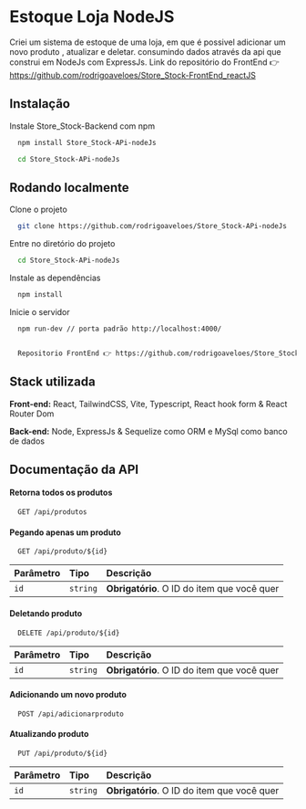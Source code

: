 
# Estoque Loja NodeJS

Criei um sistema de estoque de uma loja, em que é possivel adicionar  um novo produto , atualizar e deletar.
consumindo dados através da api que construi em NodeJs com ExpressJs.
Link do repositório do FrontEnd 👉 https://github.com/rodrigoaveloes/Store_Stock-FrontEnd_reactJS 




## Instalação

Instale Store_Stock-Backend com npm

```bash
  npm install Store_Stock-APi-nodeJs

  cd Store_Stock-APi-nodeJs

```
    
## Rodando localmente

Clone o projeto

```bash
  git clone https://github.com/rodrigoaveloes/Store_Stock-APi-nodeJs
```

Entre no diretório do projeto

```bash
  cd Store_Stock-APi-nodeJs
```

Instale as dependências

```bash
  npm install
```

Inicie o servidor

```bash
  npm run-dev // porta padrão http://localhost:4000/
```

```bash

  Repositorio FrontEnd 👉 https://github.com/rodrigoaveloes/Store_Stock-FrontEnd_reactJS

```


## Stack utilizada

**Front-end:** React, TailwindCSS, Vite, Typescript, React hook form & React Router Dom

**Back-end:** Node, ExpressJs & Sequelize como ORM e MySql como banco de dados


## Documentação da API

#### Retorna todos os produtos

```http
  GET /api/produtos
```


#### Pegando apenas um produto

```http
  GET /api/produto/${id}
```

| Parâmetro   | Tipo       | Descrição                                   |
| :---------- | :--------- | :------------------------------------------ |
| `id`      | `string` | **Obrigatório**. O ID do item que você quer |






#### Deletando produto

```http
  DELETE /api/produto/${id}
```

| Parâmetro   | Tipo       | Descrição                                   |
| :---------- | :--------- | :------------------------------------------ |
| `id`      | `string` | **Obrigatório**. O ID do item que você quer |




#### Adicionando um novo produto

```http
  POST /api/adicionarproduto
```



#### Atualizando produto

```http
  PUT /api/produto/${id}
```

| Parâmetro   | Tipo       | Descrição                                   |
| :---------- | :--------- | :------------------------------------------ |
| `id`      | `string` | **Obrigatório**. O ID do item que você quer |
